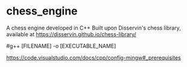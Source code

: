 # chess_engine
A chess engine developed in C++
Built upon Disservin's chess library, available at https://disservin.github.io/chess-library/


#g++ [FILENAME] -o [EXECUTABLE_NAME]



https://code.visualstudio.com/docs/cpp/config-mingw#_prerequisites
